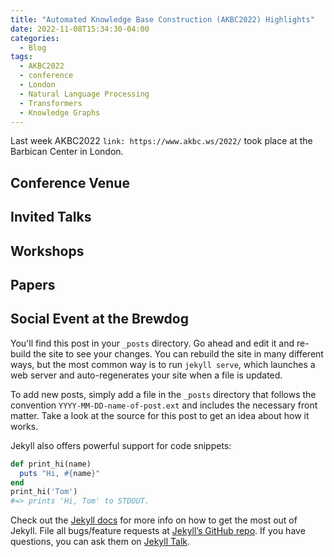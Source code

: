 ```yaml
---
title: "Automated Knowledge Base Construction (AKBC2022) Highlights"
date: 2022-11-08T15:34:30-04:00
categories:
  - Blog
tags:
  - AKBC2022
  - conference
  - London
  - Natural Language Processing
  - Transformers 
  - Knowledge Graphs
---
```


Last week AKBC2022 `link: https://www.akbc.ws/2022/` took place at the Barbican Center in London. 

## Conference Venue

## Invited Talks 

## Workshops 

## Papers 

## Social Event at the Brewdog 


You'll find this post in your `_posts` directory. Go ahead and edit it and re-build the site to see your changes. You can rebuild the site in many different ways, but the most common way is to run `jekyll serve`, which launches a web server and auto-regenerates your site when a file is updated.

To add new posts, simply add a file in the `_posts` directory that follows the convention `YYYY-MM-DD-name-of-post.ext` and includes the necessary front matter. Take a look at the source for this post to get an idea about how it works.

Jekyll also offers powerful support for code snippets:

```ruby
def print_hi(name)
  puts "Hi, #{name}"
end
print_hi('Tom')
#=> prints 'Hi, Tom' to STDOUT.
```

Check out the [Jekyll docs][jekyll-docs] for more info on how to get the most out of Jekyll. File all bugs/feature requests at [Jekyll’s GitHub repo][jekyll-gh]. If you have questions, you can ask them on [Jekyll Talk][jekyll-talk].

[jekyll-docs]: https://jekyllrb.com/docs/home
[jekyll-gh]:   https://github.com/jekyll/jekyll
[jekyll-talk]: https://talk.jekyllrb.com/
